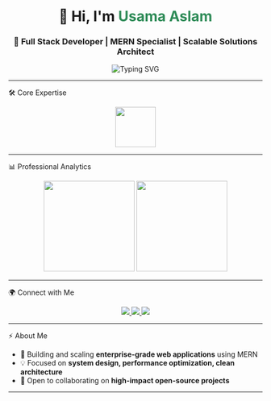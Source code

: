 <!-- 🚀 Professional GitHub Profile README for Usama Aslam -->

<h1 align="center">👋 Hi, I'm <span style="color:#2E8B57">Usama Aslam</span></h1>
<h3 align="center">🚀 Full Stack Developer | MERN Specialist | Scalable Solutions Architect</h3>

<p align="center">
  <img src="https://readme-typing-svg.herokuapp.com?font=Fira+Code&weight=600&size=22&duration=3000&pause=1000&color=2E8B57&center=true&vCenter=true&width=600&lines=Senior+Full+Stack+Developer;MERN+Stack+Expert;Cloud-Native+Solutions;Mentor+%7C+Open+Source+Contributor" alt="Typing SVG" />
</p>

---

🛠 Core Expertise  

<p align="center">
  <img src="https://skillicons.dev/icons?i=js,ts,react,nodejs,express,mongodb&theme=dark" height="80"/>
</p>

---

 📊 Professional Analytics  

<p align="center">
  <img src="https://github-readme-stats.vercel.app/api?username=usama940&show_icons=true&theme=tokyonight&count_private=true&hide_border=true" height="180" />
  <img src="https://github-readme-stats.vercel.app/api/top-langs/?username=usama940&layout=compact&theme=tokyonight&hide_border=true" height="180" />
</p>

---

🌍 Connect with Me  

<p align="center">
  <a href="https://www.linkedin.com/in/usamaaslam-pakistan/" target="_blank">
    <img src="https://img.shields.io/badge/-LinkedIn-0A66C2?style=for-the-badge&logo=linkedin&logoColor=white" />
  </a>
  <a href="mailto:usama24.2r@gmail.com">
    <img src="https://img.shields.io/badge/-Email-D14836?style=for-the-badge&logo=gmail&logoColor=white" />
  </a>
  <a href="https://github.com/usama940">
    <img src="https://img.shields.io/badge/-GitHub-171515?style=for-the-badge&logo=github&logoColor=white" />
  </a>
</p>

---

 ⚡ About Me  

- 🔭 Building and scaling **enterprise-grade web applications** using MERN  
- 💡 Focused on **system design, performance optimization, clean architecture**  
- 🤝 Open to collaborating on **high-impact open-source projects**  

---
